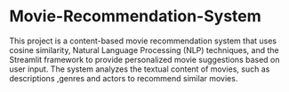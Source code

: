 # Movie-Recommendation-System

This project is a content-based movie recommendation system that uses cosine similarity, Natural Language Processing (NLP) techniques, and the Streamlit framework to provide personalized movie suggestions based on user input. The system analyzes the textual content of movies, such as descriptions ,genres and actors  to recommend similar movies.
